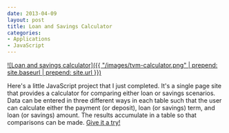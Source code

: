 ```yaml
---
date: 2013-04-09
layout: post
title: Loan and Savings Calculator
categories:
- Applications
- JavaScript
---
```


[![Loan and savings calculator]({{ "/images/tvm-calculator.png" | prepend: site.baseurl | prepend: site.url }})](http://janmilosh.com/time-value-of-money)

Here's a little JavaScript project that I just completed. It's a single page site that provides a calculator for comparing either loan or savings scenarios. Data can be entered in three different ways in each table such that the user can calculate either the payment (or deposit), loan (or savings) term, and loan (or savings) amount. The results accumulate in a table so that comparisons can be made. [Give it a try!](http://janmilosh.com/time-value-of-money)
